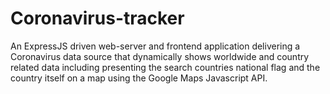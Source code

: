 # Coronavirus-tracker
An ExpressJS driven web-server and frontend application delivering a Coronavirus data source that dynamically shows worldwide and country related data including presenting the search countries national flag and the country itself on a map using the Google Maps Javascript API.
